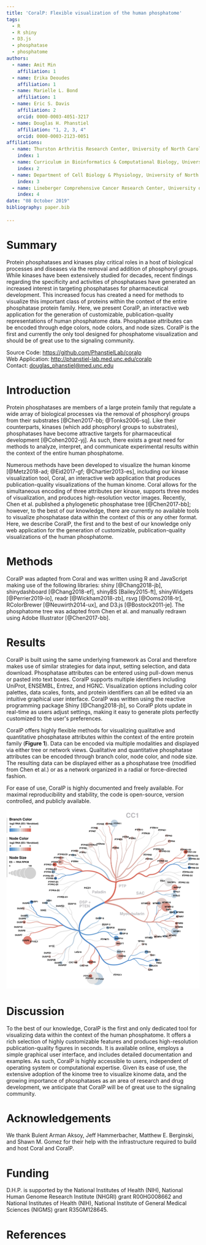 ```yaml
---
title: 'CoralP: Flexible visualization of the human phosphatome'
tags:
  - R
  - R shiny
  - D3.js
  - phosphatase
  - phosphatome
authors:
  - name: Amit Min
    affiliation: 1
  - name: Erika Deoudes
    affiliation: 1
  - name: Marielle L. Bond
    affiliation: 1
  - name: Eric S. Davis
    affiliation: 2
    orcid: 0000-0003-4051-3217
  - name: Douglas H. Phanstiel
    affiliation: "1, 2, 3, 4"
    orcid: 0000-0003-2123-0051
affiliations:
  - name: Thurston Arthritis Research Center, University of North Carolina, Chapel Hill, NC 27599, USA
    index: 1
  - name: Curriculum in Bioinformatics & Computational Biology, University of North Carolina, Chapel Hill, NC 27599, USA
    index: 2
  - name: Department of Cell Biology & Physiology, University of North Carolina, Chapel Hill, NC 27599, USA
    index: 3
  - name: Lineberger Comprehensive Cancer Research Center, University of North Carolina, Chapel Hill, NC 27599, USA
    index: 4
date: "08 October 2019"
bibliography: paper.bib

---
```


# Summary

Protein phosphatases and kinases play critical roles in a host of biological processes and diseases via the removal and addition of phosphoryl groups. While kinases have been extensively studied for decades, recent findings regarding the specificity and activities of phosphatases have generated an increased interest in targeting phosphatases for pharmaceutical development. This increased focus has created a need for methods to visualize this important class of proteins within the context of the entire phosphatase protein family. Here, we present CoralP, an interactive web application for the generation of customizable, publication-quality representations of human phosphatome data. Phosphatase attributes can be encoded through edge colors, node colors, and node sizes. CoralP is the first and currently the only tool designed for phosphatome visualization and should be of great use to the signaling community.

Source Code: https://github.com/PhanstielLab/coralp  
Web Application: http://phanstiel-lab.med.unc.edu/coralp  
Contact: douglas_phanstiel@med.unc.edu

# Introduction

Protein phosphatases are members of a large protein family that regulate a wide array of biological processes via the removal of phosphoryl groups from their substrates [@Chen2017-bb; @Tonks2006-sq]. Like their counterparts, kinases (which add phosphoryl groups to substrates), phosphatases have become attractive targets for pharmaceutical development [@Cohen2002-yj]. As such, there exists a great need for methods to analyze, interpret, and communicate experimental results within the context of the entire human phosphatome.

Numerous methods have been developed to visualize the human kinome [@Metz2018-ad; @Eid2017-gf; @Chartier2013-es], including our kinase visualization tool, Coral, an interactive web application that produces publication-quality visualizations of the human kinome. Coral allows for the simultaneous encoding of three attributes per kinase, supports three modes of visualization, and produces high-resolution vector images. Recently, Chen et al. published a phylogenetic phosphatase tree [@Chen2017-bb]; however, to the best of our knowledge, there are currently no available tools to visualize phosphatase data within the context of this or any other format. Here, we describe CoralP, the first and to the best of our knowledge only web application for the generation of customizable, publication-quality visualizations of the human phosphatome.

# Methods

CoralP was adapted from Coral and was written using R and JavaScript making use of the following libraries: shiny [@Chang2018-jb], shinydashboard [@Chang2018-ef], shinyBS [Bailey2015-ft], shinyWidgets [@Perrier2019-io], readr [@Wickham2018-zb], rsvg [@Ooms2018-tr], RColorBrewer [@Neuwirth2014-ux], and D3.js [@Bostock2011-je]. The phosphatome tree was adapted from Chen et al. and manually redrawn using Adobe Illustrator [@Chen2017-bb]. 

# Results

CoralP is built using the same underlying framework as Coral and therefore makes use of similar strategies for data input, setting selection, and data download. Phosphatase attributes can be entered using pull-down menus or pasted into text boxes. CoralP supports multiple identifiers including UniProt, ENSEMBL, Entrez, and HGNC. Visualization options including color palettes, data scales, fonts, and protein identifiers can all be edited via an intuitive graphical user interface. CoralP was written using the reactive programming package Shiny [@Chang2018-jb], so CoralP plots update in real-time as users adjust settings, making it easy to generate plots perfectly customized to the user's preferences.

CoralP offers highly flexible methods for visualizing qualitative and quantitative phosphatase attributes within the context of the entire protein family (**Figure 1**). Data can be encoded via multiple modalities and displayed via either tree or network views. Qualitative and quantitative phosphatase attributes can be encoded through branch color, node color, and node size. The resulting data can be displayed either as a phosphatase tree (modified from Chen et al.) or as a network organized in a radial or force-directed fashion.

For ease of use, CoralP is highly documented and freely available. For maximal reproducibility and stability, the code is open-source, version controlled, and publicly available.

![**Figure 1. Section of CoralP plot showing CC1 phosphatases.** Branch and node colors depict RNA log2-fold change. Node sizes represent RNA RPKM values.](fig1.png)

# Discussion

To the best of our knowledge, CoralP is the first and only dedicated tool for visualizing data within the context of the human phosphatome. It offers a rich selection of highly customizable features and produces high-resolution publication-quality figures in seconds. It is available online, employs a simple graphical user interface, and includes detailed documentation and examples. As such, CoralP is highly accessible to users, independent of operating system or computational expertise. Given its ease of use, the extensive adoption of the kinome tree to visualize kinome data, and the growing importance of phosphatases as an area of research and drug development, we anticipate that CoralP will be of great use to the signaling community.

# Acknowledgements

We thank Bulent Arman Aksoy, Jeff Hammerbacher, Matthew E. Berginski, and Shawn M. Gomez for their help with the infrastructure required to build and host Coral and CoralP.

# Funding

D.H.P. is supported by the National Institutes of Health (NIH), National Human Genome Research Institute (NHGRI) grant R00HG008662 and National Institutes of Health (NIH), National Institute of General Medical Sciences (NIGMS) grant R35GM128645.

# References

